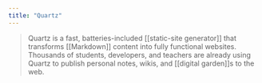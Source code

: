 ```yaml
---
title: "Quartz"
---
```


> Quartz is a fast, batteries-included [[static-site generator]] that transforms [[Markdown]] content into fully functional websites. Thousands of students, developers, and teachers are already using Quartz to publish personal notes, wikis, and [[digital garden]]s to the web.
